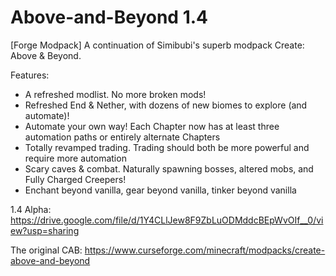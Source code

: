 # Above-and-Beyond 1.4
[Forge Modpack] A continuation of Simibubi's superb modpack Create: Above & Beyond.

Features:
* A refreshed modlist. No more broken mods!
* Refreshed End & Nether, with dozens of new biomes to explore (and automate)!
* Automate your own way! Each Chapter now has at least three automation paths or entirely alternate Chapters
* Totally revamped trading. Trading should both be more powerful and require more automation
* Scary caves & combat. Naturally spawning bosses, altered mobs, and Fully Charged Creepers!
* Enchant beyond vanilla, gear beyond vanilla, tinker beyond vanilla

1.4 Alpha: https://drive.google.com/file/d/1Y4CLlJew8F9ZbLuODMddcBEpWvOIf__0/view?usp=sharing

The original CAB: https://www.curseforge.com/minecraft/modpacks/create-above-and-beyond
